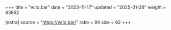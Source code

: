 +++
title = "wito.bar"
date = "2023-11-17"
updated = "2025-01-26"
weight = 63852

[extra]
source = "https://wito.bar/"
ratio = 94
size = 62
+++
